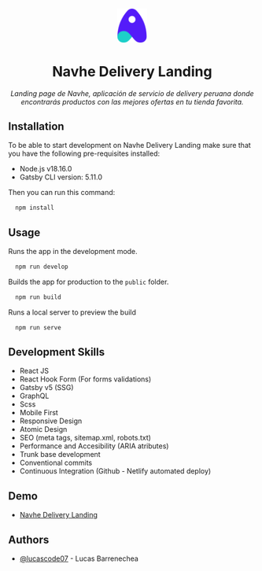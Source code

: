 <p align="center">
  <a href="https://navhe-delivery-landing.netlify.app/">
    <img alt="Navhe Logo" src="./static/images/logo-navhe.svg" width="60" />
  </a>
</p>
<h1 align="center">
  Navhe Delivery Landing
</h1>

<p align="center">
  <i>Landing page de Navhe, aplicación de servicio de delivery peruana donde encontrarás productos con las mejores ofertas en tu tienda favorita.</i>
</p>

## Installation

To be able to start development on Navhe Delivery Landing make sure that you have the following pre-requisites installed:

- Node.js v18.16.0
- Gatsby CLI version: 5.11.0

Then you can run this command:

```bash
  npm install
```

## Usage

Runs the app in the development mode.

```bash
  npm run develop
```

Builds the app for production to the `public` folder.

```bash
  npm run build
```

Runs a local server to preview the build

```bash
  npm run serve
```

## Development Skills

- React JS
- React Hook Form (For forms validations)
- Gatsby v5 (SSG)
- GraphQL
- Scss
- Mobile First
- Responsive Design
- Atomic Design
- SEO (meta tags, sitemap.xml, robots.txt)
- Performance and Accesibility (ARIA atributes)
- Trunk base development
- Conventional commits
- Continuous Integration (Github - Netlify automated deploy)

## Demo

- [Navhe Delivery Landing](https://navhe-delivery-landing.netlify.app)

## Authors

- [@lucascode07](https://www.github.com/lucascode07) - Lucas Barrenechea

